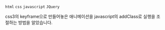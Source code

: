 `html` `css` `javascript` `JQuery`

css3의 keyframe으로 만들어놓은 애니메이션을 javascript의 addClass로 실행을 조절하는 방법을 알았습니다.